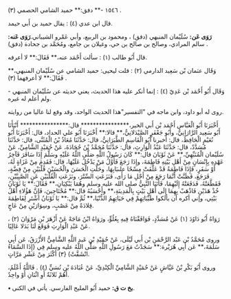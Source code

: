 ١٥٤٦ -** دفق:** حميد الشامي الحصمي (٣) .

قال ابن عدي (٤) : يقال حميد بن أَبي حيمد.

**رَوَى عَن:** سُلَيْمان المنبهي (دفق) ، ومحمود بن الربيع، وأبي عَمْرو الشيباني.**رَوَى عَنه:** سالم المرادي، وصالح بن صالح بن حي، وغيلان بن جامع، ومُحَمَّد بن جحادة (دفق) .

قال أَبُو طالب (١) : سألت أَحْمَد عنه،** فَقَالَ:** لا أعرفه.

وَقَال عثمان بْن سَعِيد الدارمي (٢) : قلت ليحيى: حميد الشامي عن سُلَيْمان المنبهي،** فَقَالَ:** لا أعرفهما (٣) .

وَقَال أَبُو أَحْمَد بْن عَدِيّ (٤) : إنما أنكر عليه هذا الحديث، يعني حديثه عن سُلَيْمان المنبهي - ولم أعلم له غيره.

روى له أبو داود، وابن ماجه في "التفسير"هذا الحديث الواحد، وقد وقع لنا عاليا من روايته.

أَخْبَرَنَا أَبُو الْعَبَّاس أَحْمَد بْن أَبي الخير،**************** قال:**************** أَنْبَأَنَا أَبُو سَعِيد الرَّارَانِيُّ، وأَبُو جَعْفَرٍ الصَّيْدَلانِيُّ،** قالا:** أَخْبَرَنَا أَبُو علي الحداد، قال: أَخْبَرَنَا أَبُو نُعَيْمٍ الْحَافِظُ، قال: أخبرنا أَبُو الْقَاسِمِ الطَّبَرَانِيُّ، قال: حَدَّثَنَا مُعَاذُ بْنُ الْمُثَنَّى، قال: حَدَّثَنَا مُسَدَّدٌ، قال: حَدَّثَنَا عَبْدُ الْوَارِثِ، قال: حَدَّثَنَا مُحَمَّدُ بْنُ جُحَادَةَ، عَنْ حُمَيْدٍ الشَّامِيِّ، عَنْ سُلَيْمان الْمُنَبِّهِيِّ،** عَنْ ثَوْبَانَ قال:** كَانَ رَسُولُ اللَّهِ صَلَّى اللَّهُ عَلَيْهِ وسَلَّمَ إِذَا سَافَرَ فَآخِرُ عَهْدِهِ بِإِنْسَانٍ مِنْ أَهْلِ بَيْتِهِ فَاطِمَةَ، وإِذَا رَجَعَ فَأَوَّلُ مَنْ يَدْخُلُ عَلَيْهَا، قال: فَقَدِمَ مِنْ غَزَاةٍ لَهُ، أَوْ سَفَرٍ، فَإِذَا فَاطِمَةُ قَدْ عَلَّقَتْ مِسْحًا علىبَابِهَا، وحَلَّتِ الْحَسَنَ والْحُسَيْنَ قُلْبَيْنِ مِنْ فِضَّةٍ، فَرَجَعَ، فَظَنَّتْ أَنَّمَا رَجَعَ مِنْ أَجْلِ مَا رَأَى، فَنَزَعَتِ السِّتْرَ، ونَزَعَتِ الْقُلْبَيْنِ عَنِ الصَّبِيَّيْنِ، فَقَطَّعَتْهُ، فَدَفَعَتْهُ إِلَيْهِمَا، فَأَتَيَا النَّبِيُّ صلى الله عليه وسلم وهُمَا يَبْكِيَانِ،** فَقَالَ:** يَا ثَوْبَانُ خُذْ هَذَيْنِ فَاذْهَبْ بِهِمَا إِلَى أَهْلِ بَيْتٍ بِالْمَدِينَةِ،** وأَحْسَبُهُ قال:** مُحْتَاجِينَ، فَإِنَّ هَؤُلاءِ أَهْلُ بَيْتِي، وإني أكره أن يألكوا طَيِّبَاتِهِمْ فِي حَيَاتِهِمُ الدُّنْيَا،** ثُمَّ قال:** يَا ثَوْبَانُ اشْتَرِ لِفَاطِمَةَ قِلادَةً مِنْ عَصْبٍ، وسِوَارَيْنِ مِنْ عَاجٍ.

رَوَاهُ أَبُو دَاوُدَ (١) عَنْ مُسَدَّدٍ، فَوَافَقْنَاهُ فِيهِ بِعُلُوٍّ، ورَوَاهُ ابْنُ مَاجَهْ عَنْ أَزْهَرَ بْنِ مَرْوَانَ (٢) ، عَنْ عَبْدِ الْوَارِثِ فَوَقَعَ لَنَا بَدَلا عَالِيًا.

وروى مُحَمَّدُ بْن عَبْد الرَّحْمَنِ بْن أَبي لَيْلَى، عَنْ حُمَيْدِ بْنِ عَبد اللَّهِ الشَّامِيُّ الأَزْرَقُ، عَن أَبِي سَلَمَةَ،** عَن أَبِي هُرَيْرة:** سَجَدْتُ مَعَ رَسُولِ اللَّهِ صَلَّى اللَّهُ عليه وسلم فِي {إِذَا السَّمَاءُ انْشَقَّتْ) {٣) أَكْثَرَ مِنْ عَشْرِ مَرَّاتٍ.

وروى أَبُو بَكْرِ بْنُ عَيَّاشٍ عَنْ حُمَيْدٍ الشَّامِيِّ الْكِنْدِيِّ، عَنْ عُبَادَةَ بْنِ نُسَيٍّ (٤) . فَاللَّهُ أَعْلَمُ، أَهُمْ ثَلاثَةٌ أَوِ اثْنَانِ أَوْ واحِدٌ.

**• بخ ت ق:** حميد أَبُو المليح الفارسي. يأتي في الكنى.